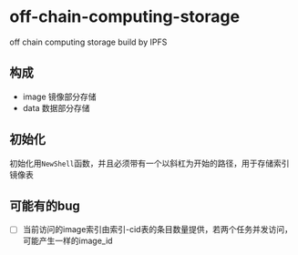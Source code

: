 # off-chain-computing-storage
off chain computing storage build by IPFS

## 构成
- image 镜像部分存储
- data 数据部分存储

## 初始化
初始化用`NewShell`函数，并且必须带有一个以斜杠为开始的路径，用于存储索引镜像表

## 可能有的bug
- [ ] 当前访问的image索引由索引-cid表的条目数量提供，若两个任务并发访问，可能产生一样的image_id